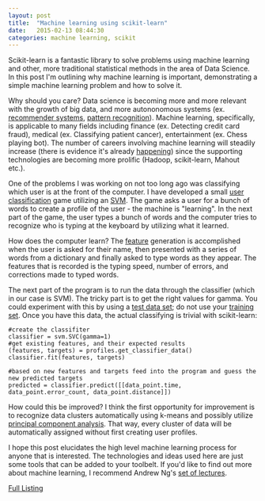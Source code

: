 ```yaml
---
layout: post
title:  "Machine learning using scikit-learn"
date:   2015-02-13 08:44:30
categories: machine learning, scikit
---
```

Scikit-learn is a fantastic library to solve problems using machine learning and other, more traditional statistical methods in the area of Data Science. In this post I'm outlining why machine learning is important, demonstrating a simple machine learning problem and how to solve it.

Why should you care? Data science is becoming more and more relevant with the growth of big data, and more autononomous systems (ex. [recommender systems](http://en.wikipedia.org/wiki/Recommender_system), [pattern recognition](http://en.wikipedia.org/wiki/Pattern_recognition)). Machine learning, specifically, is applicable to many fields including finance (ex. Detecting credit card fraud), medical (ex. Classifying patient cancer), entertainment (ex. Chess playing bot). The number of careers involving machine learning will steadily increase (there is evidence it's already [happening](http://www.indeed.com/jobtrends?q=machine+learning&l=&relative=1)) since the supporting technologies are becoming more prolific (Hadoop, scikit-learn, Mahout etc.). 

One of the problems I was working on not too long ago was classifying which user is at the front of the computer. I have developed a small [user classification](https://github.com/kamillus/text_profile) game utilizing an [SVM](http://en.wikipedia.org/wiki/Support_vector_machine). The game asks a user for a bunch of words to create a profile of the user - the machine is "learning". In the next part of the game, the user types a bunch of words and the computer tries to recognize who is typing at the keyboard by utilizing what it learned.

How does the computer learn? The [feature](http://en.wikipedia.org/wiki/Feature_%28machine_learning%29) generation is accomplished when the user is asked for their name, then presented with a series of words from a dictionary and finally asked to type words as they appear. The features that is recorded is the typing speed, number of errors, and corrections made to typed words.

The next part of the program is to run the data through the classifier (which in our case is SVM). The tricky part is to get the right values for gamma. You could experiment with this by using a [test data set](http://en.wikipedia.org/wiki/Test_set); do not use your [training set](http://en.wikipedia.org/wiki/Training_set). Once you have this data, the actual classifying is trivial with scikit-learn:


    #create the classifiter
    classifier = svm.SVC(gamma=1)
    #get existing features, and their expected results
    (features, targets) = profiles.get_classifier_data()
    classifier.fit(features, targets)
	
    #based on new features and targets feed into the program and guess the new predicted targets
    predicted = classifier.predict([[data_point.time, data_point.error_count, data_point.distance]])


How could this be improved? I think the first opportunity for improvement is to recognize data clusters automatically using k-means and possibly utilize [principal component analysis](http://en.wikipedia.org/wiki/Principal_component_analysis). That way, every cluster of data will be automatically assigned without first creating user profiles.

I hope this post elucidates the high level machine learning process for anyone that is interested. The technologies and ideas used here are just some tools that can be added to your toolbelt. If you'd like to find out more about machine learning, I recommend Andrew Ng's [set of lectures](https://www.youtube.com/view_play_list?p=A89DCFA6ADACE599).

[Full Listing](https://github.com/kamillus/text_profile/blob/master/learn.py)